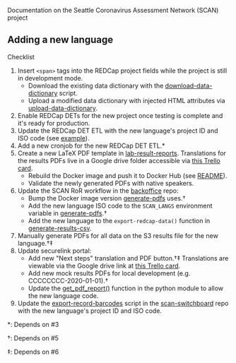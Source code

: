 Documentation on the Seattle Coronavirus Assessment Network (SCAN) project

## Adding a new language

Checklist
1. Insert `<span>` tags into the REDCap project fields while the project is still in development mode.
   - Download the existing data dictionary with the [download-data-dictionary] script.
   - Upload a modified data dictionary with injected HTML attributes via [upload-data-dictionary].
2. Enable REDCap DETs for the new project once testing is complete and it's ready for production.
3. Update the REDCap DET ETL with the new language's project ID and ISO code (see [example]).
4. Add a new cronjob for the new REDCap DET ETL.*
5. Create a new LaTeX PDF template in [lab-result-reports].
   Translations for the results PDFs live in a Google drive folder accessible via [this Trello card].
   - Rebuild the Docker image and push it to Docker Hub (see [README]).
   - Validate the newly generated PDFs with native speakers.
6. Update the SCAN RoR workflow in the [backoffice] repo:
   - Bump the Docker image version [generate-pdfs] uses.†
   - Add the new language ISO code to the `SCAN_LANGS` environment variable in [generate-pdfs].†
   - Add the new language to the `export-redcap-data()` function in [generate-results-csv].
7. Manually generate PDFs for all data on the S3 results file for the new language.†‡
8. Update securelink portal:
   - Add new "Next steps" translation and PDF button.†‡
     Translations are viewable via the Google drive link at [this Trello card].
   - Add new mock results PDFs for local development (e.g. CCCCCCCC-2020-01-01).†
   - Update the [get_pdf_report()] function in the python module to allow the new language code.
9. Update the [export-record-barcodes] script in the [scan-switchboard] repo with the new language's project ID and ISO code.

*: Depends on #3

†: Depends on #5

‡: Depends on #6


[download-data-dictionary]: https://github.com/seattleflu/backoffice/blob/master/bin/redcap-data-dictionary/download-data-dictionary
[upload-data-dictionary]: https://github.com/seattleflu/backoffice/blob/master/bin/redcap-data-dictionary/upload-data-dictionary
[example]: https://github.com/seattleflu/id3c-customizations/pull/99/commits/30fe06bc614f41c5fb44d83c5ec58a68a0b22dbd
[lab-result-reports]: https://github.com/seattleflu/lab-result-reports
[this Trello card]: https://trello.com/c/iaS57pKI
[README]: https://github.com/seattleflu/lab-result-reports/blob/master/README.md
[backoffice]: https://github.com/seattleflu/backoffice
[generate-pdfs]: https://github.com/seattleflu/backoffice/blob/master/bin/scan-return-of-results/generate-pdfs
[generate-results-csv]: https://github.com/seattleflu/backoffice/blob/master/bin/scan-return-of-results/generate-results-csv
[get_pdf_report()]: https://github.com/nkrumm/securelink/blob/d82a1871bcbaa7a90ea75b84a507e4cd6bcd8f30/app/__init__.py#L124
[export-record-barcodes]: https://github.com/seattleflu/scan-switchboard/blob/master/bin/export-record-barcodes
[scan-switchboard]: https://github.com/seattleflu/scan-switchboard
